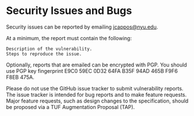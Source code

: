 # Security Issues and Bugs

Security issues can be reported by emailing jcappos@nyu.edu.

At a minimum, the report must contain the following:

    Description of the vulnerability.
    Steps to reproduce the issue.

Optionally, reports that are emailed can be encrypted with PGP. You should use PGP key fingerprint E9C0 59EC 0D32 64FA B35F 94AD 465B F9F6 F8EB 475A.

Please do not use the GitHub issue tracker to submit vulnerability reports. The issue tracker is intended for bug reports and to make feature requests. Major feature requests, such as design changes to the specification, should be proposed via a TUF Augmentation Proposal (TAP).

